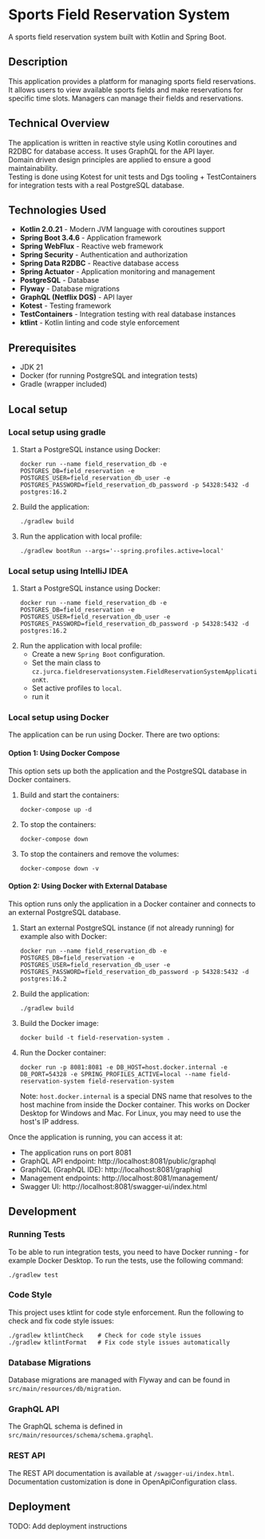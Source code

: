 # Sports Field Reservation System

A sports field reservation system built with Kotlin and Spring Boot.

## Description

This application provides a platform for managing sports field reservations. It allows users to view available sports fields and make reservations for specific time slots. Managers can manage their fields and reservations.

## Technical Overview
The application is written in reactive style using Kotlin coroutines and R2DBC for database access. It uses GraphQL for the API layer.  
Domain driven design principles are applied to ensure a good maintainability.  
Testing is done using Kotest for unit tests and Dgs tooling + TestContainers for integration tests with a real PostgreSQL database.

## Technologies Used

- **Kotlin 2.0.21** - Modern JVM language with coroutines support
- **Spring Boot 3.4.6** - Application framework
- **Spring WebFlux** - Reactive web framework
- **Spring Security** - Authentication and authorization
- **Spring Data R2DBC** - Reactive database access
- **Spring Actuator** - Application monitoring and management
- **PostgreSQL** - Database
- **Flyway** - Database migrations
- **GraphQL (Netflix DGS)** - API layer
- **Kotest** - Testing framework
- **TestContainers** - Integration testing with real database instances
- **ktlint** - Kotlin linting and code style enforcement

## Prerequisites

- JDK 21
- Docker (for running PostgreSQL and integration tests)
- Gradle (wrapper included)

## Local setup

### Local setup using gradle

1. Start a PostgreSQL instance using Docker:
   ```
   docker run --name field_reservation_db -e POSTGRES_DB=field_reservation -e POSTGRES_USER=field_reservation_db_user -e POSTGRES_PASSWORD=field_reservation_db_password -p 54328:5432 -d postgres:16.2
   ```
2. Build the application:
   ```
   ./gradlew build
   ```

3. Run the application with local profile:
   ```
   ./gradlew bootRun --args='--spring.profiles.active=local'
   ```

### Local setup using IntelliJ IDEA

1. Start a PostgreSQL instance using Docker:
   ```
   docker run --name field_reservation_db -e POSTGRES_DB=field_reservation -e POSTGRES_USER=field_reservation_db_user -e POSTGRES_PASSWORD=field_reservation_db_password -p 54328:5432 -d postgres:16.2
   ```
2.  Run the application with local profile:
    - Create a new `Spring Boot` configuration.
    - Set the main class to `cz.jurca.fieldreservationsystem.FieldReservationSystemApplicationKt`.
    - Set active profiles to `local`.
    - run it

### Local setup using Docker

The application can be run using Docker. There are two options:

#### Option 1: Using Docker Compose

This option sets up both the application and the PostgreSQL database in Docker containers.

1. Build and start the containers:
   ```
   docker-compose up -d
   ```

2. To stop the containers:
   ```
   docker-compose down
   ```

3. To stop the containers and remove the volumes:
   ```
   docker-compose down -v
   ```

#### Option 2: Using Docker with External Database

This option runs only the application in a Docker container and connects to an external PostgreSQL database.

1. Start an external PostgreSQL instance (if not already running) for example also with Docker:
   ```
   docker run --name field_reservation_db -e POSTGRES_DB=field_reservation -e POSTGRES_USER=field_reservation_db_user -e POSTGRES_PASSWORD=field_reservation_db_password -p 54328:5432 -d postgres:16.2
   ```

2. Build the application:
   ```
   ./gradlew build
   ```

3. Build the Docker image:
   ```
   docker build -t field-reservation-system .
   ```

4. Run the Docker container:
   ```
   docker run -p 8081:8081 -e DB_HOST=host.docker.internal -e DB_PORT=54328 -e SPRING_PROFILES_ACTIVE=local --name field-reservation-system field-reservation-system
   ```

   Note: `host.docker.internal` is a special DNS name that resolves to the host machine from inside the Docker container. This works on Docker Desktop for Windows and Mac. For Linux, you may need to use the host's IP address.

Once the application is running, you can access it at:

- The application runs on port 8081
- GraphQL API endpoint: http://localhost:8081/public/graphql
- GraphiQL (GraphQL IDE): http://localhost:8081/graphiql
- Management endpoints: http://localhost:8081/management/
- Swagger UI: http://localhost:8081/swagger-ui/index.html

## Development

### Running Tests

To be able to run integration tests, you need to have Docker running - for example Docker Desktop.
To run the tests, use the following command:

```
./gradlew test
```

### Code Style

This project uses ktlint for code style enforcement. Run the following to check and fix code style issues:

```
./gradlew ktlintCheck    # Check for code style issues
./gradlew ktlintFormat   # Fix code style issues automatically
```

### Database Migrations

Database migrations are managed with Flyway and can be found in `src/main/resources/db/migration`.

### GraphQL API

The GraphQL schema is defined in `src/main/resources/schema/schema.graphql`.

### REST API

The REST API documentation is available at `/swagger-ui/index.html`.
Documentation customization is done in OpenApiConfiguration class.

## Deployment

TODO: Add deployment instructions
